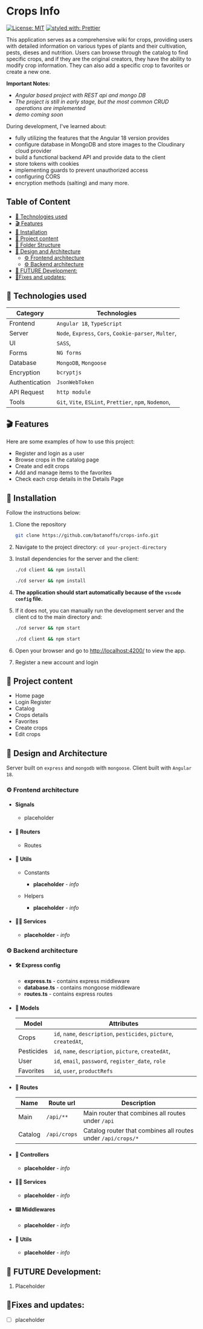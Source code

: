# Crops Info

[![License: MIT](https://img.shields.io/badge/Licence-MIT-teal)](https://opensource.org/licenses/MIT)
[![styled with: Prettier](https://img.shields.io/badge/styled_with-prettier-purple)](https://github.com/prettier/prettier)

This application serves as a comprehensive wiki for crops, providing users with detailed information on various types of plants and their cultivation, pests, dieses and nutrition. Users can browse through the catalog to find specific crops, and if they are the original creators, they have the ability to modify crop information. They can also add a specific crop to favorites or create a new one.

**Important Notes:**

- *Angular based project with REST api and mongo DB*
- *The project is still in early stage, but the most common CRUD operations are implemented*
- *demo coming soon*

During development, I've learned about:
- fully utilizing the features that the Angular 18 version provides
- configure database in MongoDB and store images to the Cloudinary cloud provider
- build a functional backend API and provide data to the client
- store tokens with cookies
- implementing guards to prevent unauthorized access
- configuring CORS
- encryption methods (salting) and many more.


## Table of Content
- [🔬 Technologies used](#🔬-technologies-used)
- [🎬 Features](#🎬-features)
- [🔧 Installation](#🔧-installation)
- [📁 Project content](#📁-project-content)
- [📁 Folder Structure](#📁-folder_structure.md)
- [🎨 Design and Architecture](#🎨-design-and-architecture)
  - [⚙️ Frontend architecture](#⚙️-frontend-architecture)
  - [⚙️ Backend architecture](#️⚙️-backend-architecture)
- [🚀 FUTURE Development:](#🚀-future-development)
- [📐Fixes and updates:](#📐-fixes-and-updates)


## 🔬 Technologies used

| Category       | Technologies                                           |
| -------------- | ------------------------------------------------------ |
| Frontend       | `Angular 18`, `TypeScript`                             |
| Server         | `Node`, `Express`, `Cors`, `Cookie-parser`, `Multer`,  |
| UI             | `SASS`,                                                |
| Forms          | `NG forms`                                             |
| Database       | `MongoDB`, `Mongoose`                                  |
| Encryption     | `bcryptjs`                                             |
| Authentication | `JsonWebToken`                                         |
| API Request    | `http module`                                          |
| Tools          | `Git`, `Vite`, `ESLint`, `Prettier`, `npm`, `Nodemon`, |

## 🎬 Features

Here are some examples of how to use this project:

- Register and login as a user
- Browse crops in the catalog page
- Create and edit crops
- Add and manage items to the favorites
- Check each crop details in the Details Page

## 🔧 Installation

Follow the instructions below:

1. Clone the repository

    ```bash
    git clone https://github.com/batanoffs/crops-info.git
    ```

2. Navigate to the project directory: `cd your-project-directory`
3. Install dependencies for the server and the client:

    ```bash
    ./cd client && npm install
    ```

    ```bash
    ./cd server && npm install
    ```
4. **The application should start automatically because of the `vscode config` file.**
5. If it does not, you can manually run the development server and the client cd to the main directory and:

    ```bash
    ./cd server && npm start
    ```

    ```bash
    ./cd client && npm start
    ```

6. Open your browser and go to [http://localhost:4200/](http://localhost:4200/) to view the app.
7. Register a new account and login

## 📁 Project content

-   Home page
-   Login Register
-   Catalog
-   Crops details
-   Favorites
-   Create crops
-   Edit crops

## 🎨 Design and Architecture

Server built on `express` and `mongodb` with `mongoose`. Client built with `Angular 18`.

### ⚙️ **Frontend architecture**

- #### Signals
    - placeholder

-   #### 🛫 Routers

    -   Routes

-   #### 🧮 Utils

    -   Constants

        -   **placeholder** - *info*

    -   Helpers

        -   **placeholder** - *info*


-   #### 🙋‍♀️ Services

    -   **placeholder** - *info*

### ⚙️ **Backend architecture**

-   #### 🛠 Express config

    -   **express.ts** - contains express middleware
    -   **database.ts** - contains mongoose middleware
    -   **routes.ts** - contains express routes

-   #### 📮 Models

    | Model      | Attributes                                                         |
    | ---------- | ------------------------------------------------------------------ |
    | Crops      | `id`, `name`, `description`, `pesticides`, `picture`, `createdAt`, |
    | Pesticides | `id`,  `name`, `description`, `picture`, `createdAt`,              |
    | User       | `id`, `email`, `password`, `register_date`, `role`                 |
    | Favorites  | `id`, `user`, `productRefs`                                        |

-   #### 🛫 Routes 

    | Name    | Route url    | Description                                                  |
    | ------- | ------------ | ------------------------------------------------------------ |
    | Main    | `/api/**`    | Main router that combines all routes under `/api`            |
    | Catalog | `/api/crops` | Catalog router that combines all routes under `/api/crops/*` |

-   #### 📡 Controllers

    -   **placeholder** - *info*


-   #### 🙋‍♀️ Services

    -   **placeholder** - *info*

-   #### ⌨️ Middlewares

    -   **placeholder** - *info*

-   #### 🧮 Utils

    -   **placeholder** - *info*

## 🚀 FUTURE Development:

1. Placeholder

## 📐Fixes and updates:

-   [ ] placeholder
